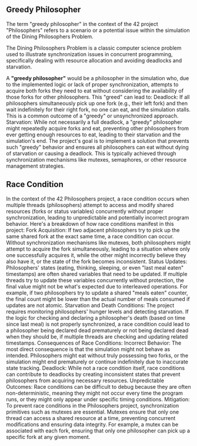 ## Greedy Philosopher
The term "greedy philosopher" in the context of the 42 project "Philosophers" refers 
to a scenario or a potential issue within the simulation of the Dining Philosophers Problem.

The Dining Philosophers Problem is a classic computer science problem used to illustrate 
synchronization issues in concurrent programming, specifically dealing with resource 
allocation and avoiding deadlocks and starvation.

A **"greedy philosopher"** would be a philosopher in the simulation who, due to the implemented 
logic or lack of proper synchronization, attempts to acquire both forks they need to eat 
without considering the availability of those forks for other philosophers. This "greed" can lead to:
Deadlock:
If all philosophers simultaneously pick up one fork (e.g., their left fork) and then wait indefinitely
for their right fork, no one can eat, and the simulation stalls. This is a common outcome of 
a "greedy" or unsynchronized approach.
Starvation:
While not necessarily a full deadlock, a "greedy" philosopher might repeatedly acquire forks 
and eat, preventing other philosophers from ever getting enough resources to eat, leading to 
their starvation and the simulation's end.
The project's goal is to implement a solution that prevents such "greedy" behavior and ensures 
all philosophers can eat without dying of starvation or causing a deadlock. This is typically 
achieved through synchronization mechanisms like mutexes, semaphores, or other resource management strategies.

## Race Condition 
In the context of the 42 Philosophers project, a race condition occurs when multiple threads (philosophers) attempt to access and modify shared resources (forks or status variables) concurrently without proper synchronization, leading to unpredictable and potentially incorrect program behavior.
Here's a breakdown of how race conditions manifest in this project:
Fork Acquisition:
If two adjacent philosophers try to pick up the same shared fork at the exact same time, a race condition can occur. Without synchronization mechanisms like mutexes, both philosophers might attempt to acquire the fork simultaneously, leading to a situation where only one successfully acquires it, while the other might incorrectly believe they also have it, or the state of the fork becomes inconsistent.
Status Updates:
Philosophers' states (eating, thinking, sleeping, or even "last meal eaten" timestamps) are often shared variables that need to be updated. If multiple threads try to update these variables concurrently without protection, the final value might not be what's expected due to interleaved operations. For example, if two philosophers try to update a shared "meals eaten" counter, the final count might be lower than the actual number of meals consumed if updates are not atomic.
Starvation and Death Conditions:
The project requires monitoring philosophers' hunger levels and detecting starvation. If the logic for checking and declaring a philosopher's death (based on time since last meal) is not properly synchronized, a race condition could lead to a philosopher being declared dead prematurely or not being declared dead when they should be, if multiple threads are checking and updating related timestamps.
Consequences of Race Conditions:
Incorrect Behavior:
The most direct consequence is that the simulation might not behave as intended. Philosophers might eat without truly possessing two forks, or the simulation might end prematurely or continue indefinitely due to inaccurate state tracking.
Deadlock:
While not a race condition itself, race conditions can contribute to deadlocks by creating inconsistent states that prevent philosophers from acquiring necessary resources.
Unpredictable Outcomes:
Race conditions can be difficult to debug because they are often non-deterministic, meaning they might not occur every time the program runs, or they might only appear under specific timing conditions.
Mitigation:
To prevent race conditions in the Philosophers project, synchronization primitives such as mutexes are essential. Mutexes ensure that only one thread can access a shared resource at a time, preventing concurrent modifications and ensuring data integrity. For example, a mutex can be associated with each fork, ensuring that only one philosopher can pick up a specific fork at any given moment.

